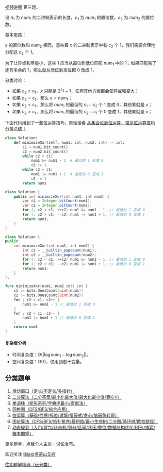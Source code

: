 [视频讲解](https://www.bilibili.com/video/BV1kd4y1q7fC) 第三题。

设 $n_1$ 为 $\textit{num}_1$ 的二进制表示的长度，$c_1$ 为 $\textit{num}_1$ 的置位数，$c_2$ 为 $\textit{num}_2$ 的置位数。

基本思路：

$x$ 的置位数和 $\textit{num}_2$ 相同，意味着 $x$ 的二进制表示中有 $c_2$ 个 $1$，我们需要合理地分配这 $c_2$ 个 $1$。

为了让异或和尽量小，这些 $1$ 应当从高位到低位匹配 $\textit{num}_1$ 中的 $1$；如果匹配完了还有多余的 $1$，那么就从低位到高位把 $0$ 改成 $1$。

分类讨论：

- 如果 $c_2\ge n_1$，$x$ 只能是 $2^{c_2}-1$，任何其他方案都会使异或和变大；
- 如果 $c_2=c_1$，那么 $x=\textit{num}_1$；
- 如果 $c_2<c_1$，那么将 $\textit{num}_1$ 的最低的 $c_1-c_2$ 个 $1$ 变成 $0$，其结果就是 $x$；
- 如果 $c_2>c_1$，那么将 $\textit{num}_1$ 的最低的 $c_2-c_1$ 个 $0$ 变成 $1$，其结果就是 $x$；

下面代码用到了一些位运算技巧，原理请看 [从集合论到位运算，常见位运算技巧分类总结！](https://leetcode.cn/circle/discuss/CaOJ45/)

```py [sol1-Python3]
class Solution:
    def minimizeXor(self, num1: int, num2: int) -> int:
        c1 = num1.bit_count()
        c2 = num2.bit_count()
        while c2 < c1:
            num1 &= num1 - 1  # 最低的 1 变成 0
            c2 += 1
        while c2 > c1:
            num1 |= num1 + 1  # 最低的 0 变成 1
            c2 -= 1
        return num1
```

```java [sol1-Java]
class Solution {
    public int minimizeXor(int num1, int num2) {
        var c1 = Integer.bitCount(num1);
        var c2 = Integer.bitCount(num2);
        for (; c2 < c1; ++c2) num1 &= num1 - 1; // 最低的 1 变成 0
        for (; c2 > c1; --c2) num1 |= num1 + 1; // 最低的 0 变成 1
        return num1;
    }
}
```

```cpp [sol1-C++]
class Solution {
public:
    int minimizeXor(int num1, int num2) {
        int c1 = __builtin_popcount(num1);
        int c2 = __builtin_popcount(num2);
        for (; c2 < c1; ++c2) num1 &= num1 - 1; // 最低的 1 变成 0
        for (; c2 > c1; --c2) num1 |= num1 + 1; // 最低的 0 变成 1
        return num1;
    }
};
```

```go [sol1-Go]
func minimizeXor(num1, num2 int) int {
	c1 := bits.OnesCount(uint(num1))
	c2 := bits.OnesCount(uint(num2))
	for ; c2 < c1; c2++ {
		num1 &= num1 - 1 // 最低的 1 变成 0
	}
	for ; c2 > c1; c2-- {
		num1 |= num1 + 1 // 最低的 0 变成 1
	}
	return num1
}
```

#### 复杂度分析

- 时间复杂度：$O(|\log\textit{num}_1 - \log\textit{num}_2|)$。
- 空间复杂度：$O(1)$，仅用到若干变量。

## 分类题单

1. [滑动窗口（定长/不定长/多指针）](https://leetcode.cn/circle/discuss/0viNMK/)
2. [二分算法（二分答案/最小化最大值/最大化最小值/第K小）](https://leetcode.cn/circle/discuss/SqopEo/)
3. [单调栈（矩形系列/字典序最小/贡献法）](https://leetcode.cn/circle/discuss/9oZFK9/)
4. [网格图（DFS/BFS/综合应用）](https://leetcode.cn/circle/discuss/YiXPXW/)
5. [位运算（基础/性质/拆位/试填/恒等式/贪心/脑筋急转弯）](https://leetcode.cn/circle/discuss/dHn9Vk/)
6. [图论算法（DFS/BFS/拓扑排序/最短路/最小生成树/二分图/基环树/欧拉路径）](https://leetcode.cn/circle/discuss/01LUak/)
7. [动态规划（入门/背包/状态机/划分/区间/状压/数位/数据结构优化/树形/博弈/概率期望）](https://leetcode.cn/circle/discuss/tXLS3i/)

更多题单，点我个人主页 - 讨论发布。

欢迎关注 [B站@灵茶山艾府](https://space.bilibili.com/206214)

[往期题解精选（已分类）](https://github.com/EndlessCheng/codeforces-go/blob/master/leetcode/SOLUTIONS.md)
